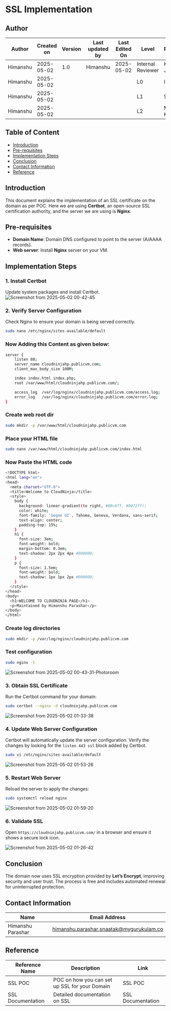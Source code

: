 
# SSL Implementation

## Author

| **Author** | **Created on** | **Version** | **Last updated by** | **Last Edited On** | **Level**          | **Reviewer**    |
|------------|----------------|-------------|---------------------|--------------------|--------------------|-----------------|
| Himanshu   | 2025-05-02     | 1.0         | Himanshu            | 2025-05-02         | Internal Reviewer  | Komal Jaiswal   |
| Himanshu   | 2025-05-02     |             |                     |                    | L0                 | Imran           |
| Himanshu   | 2025-05-02     |             |                     |                    | L1                 | Shashi          |
| Himanshu   | 2025-05-02     |             |                     |                    | L2                 | Mahesh Kumar    |


## Table of Content

- [Introduction](#introduction)
- [Pre-requisites](#pre-requisites)
- [Implementation Steps](#implementation-steps)
- [Conclusion](#conclusion)
- [Contact Information](#contact-information)
- [Reference](#reference)


## Introduction

This document explains the implementation of an SSL certificate on the domain as per POC. Here we are using **Certbot**, an open-source SSL certification authority, and the server we are using is **Nginx**.

## Pre-requisites

- **Domain Name**: Domain DNS configured to point to the server (A/AAAA records).
- **Web server**: Install **Nginx** server on your VM.

## Implementation Steps

### 1. Install Certbot

Update system packages and install Certbot.
![Screenshot from 2025-05-02 00-42-45](https://github.com/user-attachments/assets/24fbc483-580a-4ecf-ac12-a89909db3240)


### 2. Verify Server Configuration

Check Nginx to ensure your domain is being served correctly.

```sh
sudo nano /etc/nginx/sites-available/default
```
### Now Adding this Content as given below:

```sh
server {
    listen 80;
    server_name cloudninjahp.publicvm.com;
    client_max_body_size 100M;

    index index.html index.php;
    root /var/www/html/cloudninjahp.publicvm.com/;

    access_log  /var/log/nginx/cloudninjahp.publicvm.com/access.log;
    error_log   /var/log/nginx/cloudninjahp.publicvm.com/error.log;
}
```
### Create web root dir
```sh
sudo mkdir -p /var/www/html/cloudninjahp.publicvm.com
```

### Place your HTML file
```sh
sudo nano /var/www/html/cloudninjahp.publicvm.com/index.html
```
### Now Paste the HTML code
```sh
<!DOCTYPE html>
<html lang="en">
<head>
  <meta charset="UTF-8">
  <title>Welcome to CloudNinja</title>
  <style>
    body {
      background: linear-gradient(to right, #00c6ff, #0072ff);
      color: white;
      font-family: 'Segoe UI', Tahoma, Geneva, Verdana, sans-serif;
      text-align: center;
      padding-top: 15%;
    }
    h1 {
      font-size: 3em;
      font-weight: bold;
      margin-bottom: 0.3em;
      text-shadow: 2px 2px 4px #000000;
    }
    p {
      font-size: 1.5em;
      font-weight: bold;
      text-shadow: 1px 1px 2px #000000;
    }
  </style>
</head>
<body>
  <h1>WELCOME TO CLOUDNINJA PAGE</h1>
  <p>Maintained by Himanshu Parashar</p>
</body>
</html>
```
### Create log directories
```sh
sudo mkdir -p /var/log/nginx/cloudninjahp.publicvm.com
```
### Test configuration
```sh
sudo nginx -t
```
![Screenshot from 2025-05-02 00-43-31-Photoroom](https://github.com/user-attachments/assets/d9ed25de-14c2-4656-b076-3b9c2e98851f)

### 3. Obtain SSL Certificate

Run the Certbot command for your domain:
```bash
sudo certbot --nginx -d cloudninjahp.publicvm.com
```
![Screenshot from 2025-05-02 01-33-38](https://github.com/user-attachments/assets/51643a66-ecf5-4571-959d-09fa0e803acc)

### 4. Update Web Server Configuration

Certbot will automatically update the server configuration. Verify the changes by looking for the `listen 443 ssl` block added by Certbot.
```sh
sudo vi /etc/nginx/sites-available/default
```
![Screenshot from 2025-05-02 01-53-26](https://github.com/user-attachments/assets/8e8005f6-2472-4e39-8631-8f6445972e3f)


### 5. Restart Web Server

Reload the server to apply the changes:
```bash
sudo systemctl reload nginx
```
![Screenshot from 2025-05-02 01-59-20](https://github.com/user-attachments/assets/96a5aa42-6ef5-436c-b874-53a65dd2e598)

### 6. Validate SSL

Open `https://cloudninjahp.publicvm.com/` in a browser and ensure it shows a secure lock icon.

![Screenshot from 2025-05-02 01-26-42](https://github.com/user-attachments/assets/9b86dc98-54d5-42d9-9737-e4ea7ca68560)


## Conclusion

The domain now uses SSL encryption provided by **Let’s Encrypt**, improving security and user trust. The process is free and includes automated renewal for uninterrupted protection.

##  **Contact Information**

| Name              | Email Address                                   |
|-------------------|--------------------------------------------------|
| Himanshu Parashar | himanshu.parashar.snaatak@mygurukulam.co         |

## Reference

| **Reference Name**  | **Description**                            | **Link**                |
|---------------------|--------------------------------------------|-------------------------|
| SSL POC             | POC on how you can set up SSL for your Domain | SSL POC                 |
| SSL Documentation   | Detailed documentation on SSL              | SSL Documentation       |
